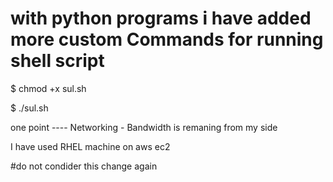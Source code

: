# with python programs i have added more custom Commands for running shell script

$ chmod +x sul.sh               

$ ./sul.sh


 one point ---- Networking - Bandwidth is remaning from my side
 
 I have used RHEL machine on aws ec2


#do not condider this change again
